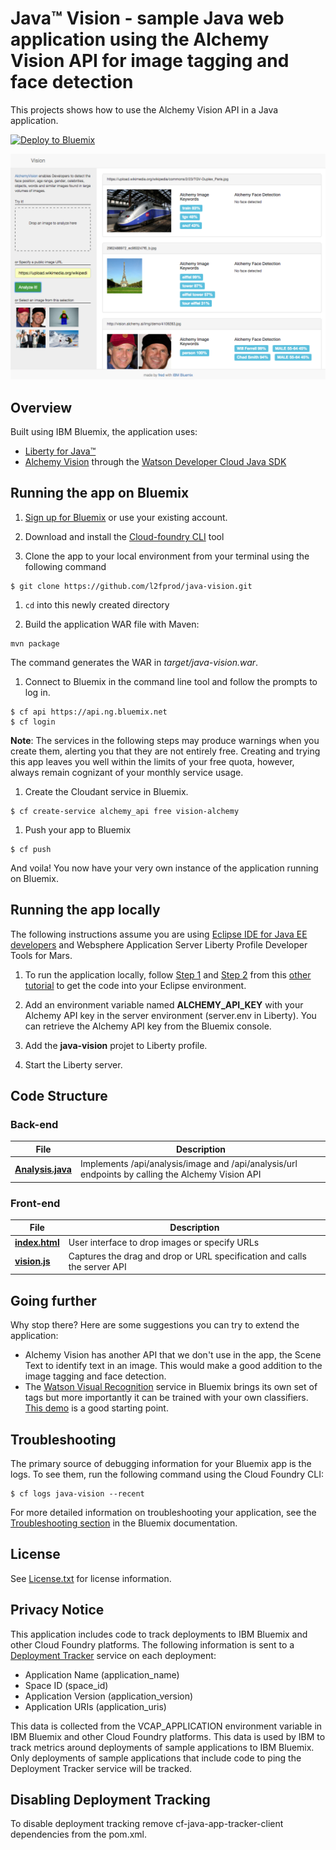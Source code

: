 # Java™ Vision - sample Java web application using the Alchemy Vision API for image tagging and face detection

This projects shows how to use the Alchemy Vision API in a Java application.

[![Deploy to Bluemix](http://bluemix.net/deploy/button.png)](https://bluemix.net/deploy)

  <img src="screenshot.png" width="600"/>

## Overview

 Built using IBM Bluemix, the application uses:
  * [Liberty for Java™](https://www.ng.bluemix.net/docs/starters/liberty/index.html)
  * [Alchemy Vision](https://console.ng.bluemix.net/catalog/services/alchemy_api) through the
  [Watson Developer Cloud Java SDK](http://watson-developer-cloud.github.io/java-sdk/)
  
## Running the app on Bluemix

1. [Sign up for Bluemix][bluemix_signup_url] or use your existing account.

1. Download and install the [Cloud-foundry CLI][cloud_foundry_url] tool

1. Clone the app to your local environment from your terminal using the following command

  ```
  $ git clone https://github.com/l2fprod/java-vision.git
  ```

1. `cd` into this newly created directory

1. Build the application WAR file with Maven:

  ```
  mvn package
  ```
  
  The command generates the WAR in *target/java-vision.war*.
  
1. Connect to Bluemix in the command line tool and follow the prompts to log in.
  ```
  $ cf api https://api.ng.bluemix.net
  $ cf login
  ```
  **Note**: The services in the following steps may produce warnings when you create them, alerting you that they are not entirely free.
  Creating and trying this app leaves you well within the limits of your free quota, however, always remain cognizant of your monthly service usage.

1. Create the Cloudant service in Bluemix.

  ```
  $ cf create-service alchemy_api free vision-alchemy
  ```

1. Push your app to Bluemix

  ```
  $ cf push
  ```

And voila! You now have your very own instance of the application running on Bluemix.

## Running the app locally

The following instructions assume you are using [Eclipse IDE for Java EE developers](http://www.eclipse.org/downloads/)
and Websphere Application Server Liberty Profile Developer Tools for Mars.

1. To run the application locally, follow [Step 1](https://github.com/IBM-Bluemix/local-liberty-tutorial/blob/master/docs/001-IMPORT-SOURCE.md)
and [Step 2](https://github.com/IBM-Bluemix/local-liberty-tutorial/blob/master/docs/002-LIBERTY.md)
from this [other tutorial](https://github.com/IBM-Bluemix/local-liberty-tutorial) to get the code into your Eclipse environment.

1. Add an environment variable named **ALCHEMY_API_KEY** with your Alchemy API key in the server environment (server.env in Liberty).
You can retrieve the Alchemy API key from the Bluemix console.

1. Add the **java-vision** projet to Liberty profile.

1. Start the Liberty server.

## Code Structure

### Back-end

| File | Description |
| ---- | ----------- |
|[**Analysis.java**](src/main/java/net/bluemix/tutorial/vision/Analysis.java)|Implements /api/analysis/image and /api/analysis/url endpoints by calling the Alchemy Vision API|

### Front-end

| File | Description |
| ---- | ----------- |
|[**index.html**](src/main/webapp/index.html)|User interface to drop images or specify URLs|
|[**vision.js**](src/main/webapp/js/vision.js)|Captures the drag and drop or URL specification and calls the server API|

## Going further

Why stop there? Here are some suggestions you can try to extend the application:
* Alchemy Vision has another API that we don't use in the app, the Scene Text to identify text in an image.
This would make a good addition to the image tagging and face detection.
* The [Watson Visual Recognition](https://console.ng.bluemix.net/catalog/services/visual_recognition) service in Bluemix brings
its own set of tags but more importantly it can be trained with your own classifiers.
[This demo](https://github.com/watson-developer-cloud/visual-recognition-nodejs) is a good starting point.

## Troubleshooting

The primary source of debugging information for your Bluemix app is the logs.
To see them, run the following command using the Cloud Foundry CLI:

  ```
  $ cf logs java-vision --recent
  ```
  
For more detailed information on troubleshooting your application, see the [Troubleshooting section](https://www.ng.bluemix.net/docs/troubleshoot/tr.html) in the Bluemix documentation.

## License

See [License.txt](License.txt) for license information.

## Privacy Notice
This application includes code to track deployments to IBM Bluemix and other Cloud Foundry platforms.
The following information is sent to a [Deployment Tracker](https://github.com/IBM-Bluemix/cf-deployment-tracker-service)
service on each deployment:

* Application Name (application_name)
* Space ID (space_id)
* Application Version (application_version)
* Application URIs (application_uris)

This data is collected from the VCAP_APPLICATION environment variable in IBM Bluemix and other Cloud Foundry platforms. This data is used by IBM to track metrics around deployments of sample applications to IBM Bluemix. Only deployments of sample applications that include code to ping the Deployment Tracker service will be tracked.

## Disabling Deployment Tracking

To disable deployment tracking remove cf-java-app-tracker-client dependencies from the pom.xml.

[bluemix_signup_url]: https://console.ng.bluemix.net/?cm_mmc=GitHubReadMe-_-BluemixSampleApp-_-Node-_-Workflow
[cloud_foundry_url]: https://github.com/cloudfoundry/cli
